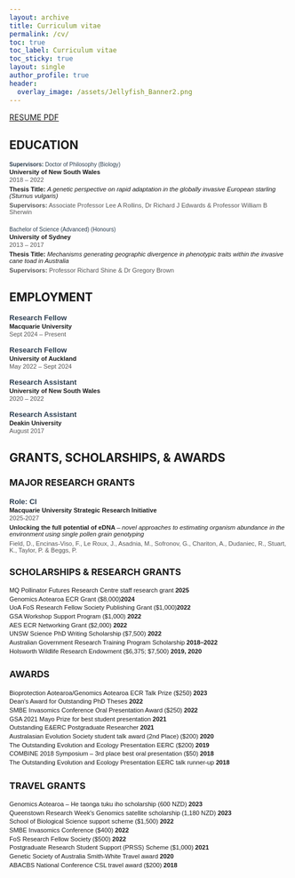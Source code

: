 ```yaml
---
layout: archive
title: Curriculum vitae
permalink: /cv/
toc: true
toc_label: Curriculum vitae
toc_sticky: true
layout: single
author_profile: true
header:
  overlay_image: /assets/Jellyfish_Banner2.png
---
```


<a href="/assets/20250811_CVKStuart.pdf" class="btn btn--info">RESUME PDF</a>




## EDUCATION

<section style="font-size: 0.8em; max-width: 800px; margin: auto; font-family: Arial, sans-serif;">
  <div style="margin-bottom: 20px;">
<p style="margin: 2px 0; color: #2c3e50; font-size: 0.9em;"><strong>Supervisors:</strong> Doctor of Philosophy (Biology)</p>
      <p style="margin: 2px 0; font-weight: bold;">University of New South Wales</p>
    <p style="margin: 2px 0; color: #555;">2018 – 2022</p>
    <p style="margin: 5px 0;"><strong>Thesis Title:</strong> <em>A genetic perspective on rapid adaptation in the globally invasive European starling (<i>Sturnus vulgaris</i>)</em></p>
    <p style="margin: 2px 0; color: #555;"><strong>Supervisors:</strong> Associate Professor Lee A Rollins, Dr Richard J Edwards & Professor William B Sherwin</p>
  </div>

  <div>
    <p style="margin: 2px 0; color: #2c3e50; font-size: 0.9em;">Bachelor of Science (Advanced) (Honours)</p>
    <p style="margin: 2px 0; font-weight: bold;">University of Sydney</p>
    <p style="margin: 2px 0; color: #555;">2013 – 2017</p>
    <p style="margin: 5px 0;"><strong>Thesis Title:</strong> <em>Mechanisms generating geographic divergence in phenotypic traits within the invasive cane toad in Australia</em></p>
    <p style="margin: 2px 0; color: #555;"><strong>Supervisors:</strong> Professor Richard Shine & Dr Gregory Brown</p>
  </div>
</section>

## EMPLOYMENT

<section style="font-size: 0.8em; max-width: 800px; margin: auto; font-family: Arial, sans-serif;">

  <div style="margin-bottom: 15px;">
    <h3 style="margin: 0; color: #2c3e50;">Research Fellow</h3>
    <p style="margin: 2px 0; font-weight: bold;">Macquarie University</p>
    <p style="margin: 2px 0; color: #555;">Sept 2024 – Present</p>
  </div>

  <div style="margin-bottom: 15px;">
    <h3 style="margin: 0; color: #2c3e50;">Research Fellow</h3>
    <p style="margin: 2px 0; font-weight: bold;">University of Auckland</p>
    <p style="margin: 2px 0; color: #555;">May 2022 – Sept 2024</p>
  </div>

  <div style="margin-bottom: 15px;">
    <h3 style="margin: 0; color: #2c3e50;">Research Assistant</h3>
    <p style="margin: 2px 0; font-weight: bold;">University of New South Wales</p>
    <p style="margin: 2px 0; color: #555;">2020 – 2022</p>
  </div>

  <div>
    <h3 style="margin: 0; color: #2c3e50;">Research Assistant</h3>
    <p style="margin: 2px 0; font-weight: bold;">Deakin University</p>
    <p style="margin: 2px 0; color: #555;">August 2017</p>
  </div>
</section>

## GRANTS, SCHOLARSHIPS, & AWARDS

### MAJOR RESEARCH GRANTS

<section style="font-size: 0.8em; max-width: 800px; margin: auto; font-family: Arial, sans-serif;">
  <div style="margin-bottom: 20px;">
    <h3 style="margin: 0; color: #2c3e50;">Role: CI</h3>
    <p style="margin: 2px 0; font-weight: bold;">Macquarie University Strategic Research Initiative</p>
    <p style="margin: 2px 0; color: #555;">2025-2027</p>
    <p style="margin: 5px 0;"><strong>Unlocking the full potential of eDNA </strong> <em>– novel approaches to estimating organism abundance in the environment using single pollen grain genotyping</em></p>
    <p style="margin: 2px 0; color: #555;">Field, D., Encinas-Viso, F., Le Roux, J., Asadnia, M., Sofronov, G., Chariton, A., Dudaniec, R., Stuart, K., Taylor, P. & Beggs, P. </p>
  </div>

</section>

### SCHOLARSHIPS & RESEARCH GRANTS
<section style="font-size: 0.8em; max-width: 800px; font-family: Arial, sans-serif; line-height: 1.4;">
   <p style="margin: 0;">MQ Pollinator Futures Research Centre staff research grant <strong>2025</strong></p>
   <p style="margin: 0;">Genomics Aotearoa ECR Grant ($8,000)<strong>2024</strong></p>
  <p style="margin: 0;">UoA FoS Research Fellow Society Publishing Grant ($1,000)<strong>2022</strong></p>
  <p style="margin: 0;">GSA Workshop Support Program ($1,000) <strong>2022</strong></p>
  <p style="margin: 0;">AES ECR Networking Grant ($2,000) <strong>2022</strong></p>
  <p style="margin: 0;">UNSW Science PhD Writing Scholarship ($7,500) <strong>2022</strong></p>
  <p style="margin: 0;">Australian Government Research Training Program Scholarship <strong>2018–2022</strong></p>
  <p style="margin: 0;">Holsworth Wildlife Research Endowment ($6,375; $7,500) <strong>2019, 2020</strong></p>
</section>

### AWARDS
<section style="font-size: 0.8em; max-width: 800px; font-family: Arial, sans-serif; line-height: 1.4;">
  <p style="margin: 0;">Bioprotection Aotearoa/Genomics Aotearoa ECR Talk Prize ($250) <strong>2023</strong></p>
  <p style="margin: 0;">Dean's Award for Outstanding PhD Theses <strong>2022</strong></p>
  <p style="margin: 0;">SMBE Invasomics Conference Oral Presentation Award ($250) <strong>2022</strong></p>
  <p style="margin: 0;">GSA 2021 Mayo Prize for best student presentation <strong>2021</strong></p>
  <p style="margin: 0;">Outstanding E&amp;ERC Postgraduate Researcher <strong>2021</strong></p>
  <p style="margin: 0;">Australasian Evolution Society student talk award (2nd Place) ($200) <strong>2020</strong></p>
  <p style="margin: 0;">The Outstanding Evolution and Ecology Presentation EERC ($200) <strong>2019</strong></p>
  <p style="margin: 0;">COMBINE 2018 Symposium – 3rd place best oral presentation ($50) <strong>2018</strong></p>
  <p style="margin: 0;">The Outstanding Evolution and Ecology Presentation EERC talk runner-up <strong>2018</strong></p>
</section>

### TRAVEL GRANTS
<section style="font-size: 0.8em; max-width: 800px; font-family: Arial, sans-serif; line-height: 1.4;">
  <p style="margin: 0;">Genomics Aotearoa – He taonga tuku iho scholarship (600 NZD) <strong>2023</strong></p>
  <p style="margin: 0;">Queenstown Research Week’s Genomics satellite scholarship (1,180 NZD) <strong>2023</strong></p>
  <p style="margin: 0;">School of Biological Science support scheme ($1,500) <strong>2022</strong></p>
  <p style="margin: 0;">SMBE Invasomics Conference ($400) <strong>2022</strong></p>
  <p style="margin: 0;">FoS Research Fellow Society ($500) <strong>2022</strong></p>
  <p style="margin: 0;">Postgraduate Research Student Support (PRSS) Scheme ($1,000) <strong>2021</strong></p>
  <p style="margin: 0;">Genetic Society of Australia Smith-White Travel award <strong>2020</strong></p>
  <p style="margin: 0;">ABACBS National Conference CSL travel award ($200) <strong>2018</strong></p>
</section>


